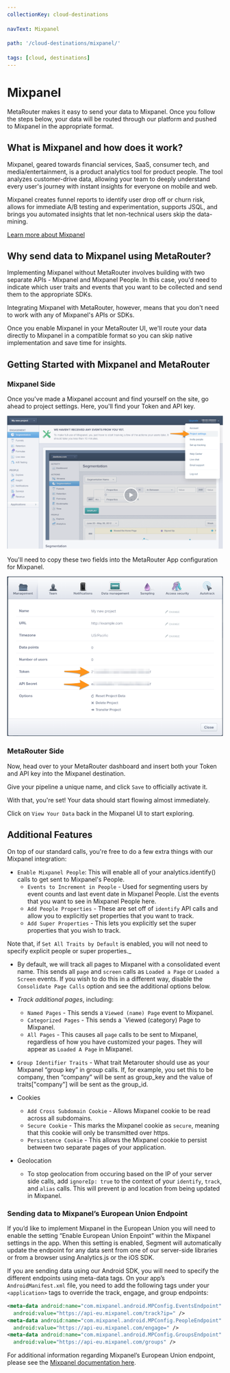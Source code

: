 ```yaml
---
collectionKey: cloud-destinations

navText: Mixpanel

path: '/cloud-destinations/mixpanel/'

tags: [cloud, destinations]
---
```


# Mixpanel

MetaRouter makes it easy to send your data to Mixpanel. Once you follow the steps below, your data will be routed through our platform and pushed to Mixpanel in the appropriate format.

## What is Mixpanel and how does it work?

Mixpanel, geared towards financial services, SaaS, consumer tech, and media/entertainment, is a product analytics tool for product people. The tool analyzes customer-drive data, allowing your team to deeply understand every user's journey with instant insights for everyone on mobile and web.

Mixpanel creates funnel reports to identify user drop off or churn risk, allows for immediate A/B testing and experimentation, supports JSQL, and brings you automated insights that let non-technical users skip the data-mining.

[Learn more about Mixpanel](https://mixpanel.com/)

## Why send data to Mixpanel using MetaRouter?

Implementing Mixpanel without MetaRouter involves building with two separate APIs - Mixpanel and Mixpanel People. In this case, you'd need to indicate which user traits and events that you want to be collected and send them to the appropriate SDKs.

Integrating Mixpanel with MetaRouter, however, means that you don't need to work with any of Mixpanel's APIs or SDKs.

Once you enable Mixpanel in your MetaRouter UI, we'll route your data directly to Mixpanel in a compatible format so you can skip native implementation and save time for insights.

## Getting Started with Mixpanel and MetaRouter

### Mixpanel Side

Once you've made a Mixpanel account and find yourself on the site, go ahead to project settings. Here, you'll find your Token and API key.

![mixpanel1](/images/mixpanel1.png)

You'll need to copy these two fields into the MetaRouter App configuration for Mixpanel.

![mixpanel2](/images/mixpanel2.png)

### MetaRouter Side

Now, head over to your MetaRouter dashboard and insert both your Token and API key into the Mixpanel destination.

Give your pipeline a unique name, and click `Save` to officially activate it.

With that, you're set! Your data should start flowing almost immediately.

Click on `View Your Data` back in the Mixpanel UI to start exploring.

## Additional Features

On top of our standard calls, you're free to do a few extra things with our Mixpanel integration:

- `Enable Mixpanel People`: This will enable all of your analytics.identify() calls to get sent to Mixpanel's People.
  - `Events to Increment in People` - Used for segmenting users by event counts and last event date in Mixpanel People. List the events that you want to see in Mixpanel People here.
  - `Add People Properties` - These are set off of `identify` API calls and allow you to explicitly set properties that you want to track.
  - `Add Super Properties` - This lets you explicitly set the super properties that you wish to track.

Note that, if `Set All Traits by Default` is enabled, you will not need to specify explicit people or super properties.\_

- By default, we will track all pages to Mixpanel with a consolidated event name. This sends all `page` and `screen` calls as `Loaded a Page` or `Loaded a Screen` events. If you wish to do this in a different way, disable the `Consolidate Page Calls` option and see the additional options below.

- _Track additional pages_, including:

  - `Named Pages` - This sends a `Viewed (name) Page` event to Mixpanel.
  - `Categorized Pages` - This sends a `Viewed (category) Page to Mixpanel.
  - `All Pages` - This causes all `page` calls to be sent to Mixpanel, regardless of how you have customized your pages. They will appear as `Loaded A Page` in Mixpanel.

- `Group Identifier Traits` - What trait Metarouter should use as your Mixpanel “group key” in group calls. If, for example, you set this to be company, then “company” will be sent as group_key and the value of traits["company"] will be sent as the group_id.

- Cookies

  - `Add Cross Subdomain Cookie` - Allows Mixpanel cookie to be read across all subdomains.
  - `Secure Cookie` - This marks the Mixpanel cookie as `secure`, meaning that this cookie will only be transmitted over https.
  - `Persistence Cookie` - This allows the Mixpanel cookie to persist between two separate pages of your application.

- Geolocation
  - To stop geolocation from occuring based on the IP of your server side calls, add `ignoreIp: true` to the context of your `identify`, `track`, and `alias` calls. This will prevent ip and location from being updated in Mixpanel.

### Sending data to Mixpanel’s European Union Endpoint

If you’d like to implement Mixpanel in the European Union you will need to enable the setting “Enable European Union Enpoint” within the Mixpanel settings in the app. When this setting is enabled, Segment will automatically update the endpoint for any data sent from one of our server-side libraries or from a browser using Analytics.js or the iOS SDK.

If you are sending data using our Android SDK, you will need to specify the different endpoints using meta-data tags. On your app’s `AndroidManifest.xml` file, you need to add the following tags under your `<application>` tags to override the track, engage, and group endpoints:

```xml
<meta-data android:name="com.mixpanel.android.MPConfig.EventsEndpoint"
  android:value="https://api-eu.mixpanel.com/track?ip=" />
<meta-data android:name="com.mixpanel.android.MPConfig.PeopleEndpoint"
  android:value="https://api-eu.mixpanel.com/engage=" />
<meta-data android:name="com.mixpanel.android.MPConfig.GroupsEndpoint"
  android:value="https://api-eu.mixpanel.com/groups" />
```

For additional information regarding Mixpanel’s European Union endpoint, please see the [Mixpanel documentation here](https://developer.mixpanel.com/docs/implement-mixpanel#section-implementing-mixpanel-in-the-european-union-eu).
